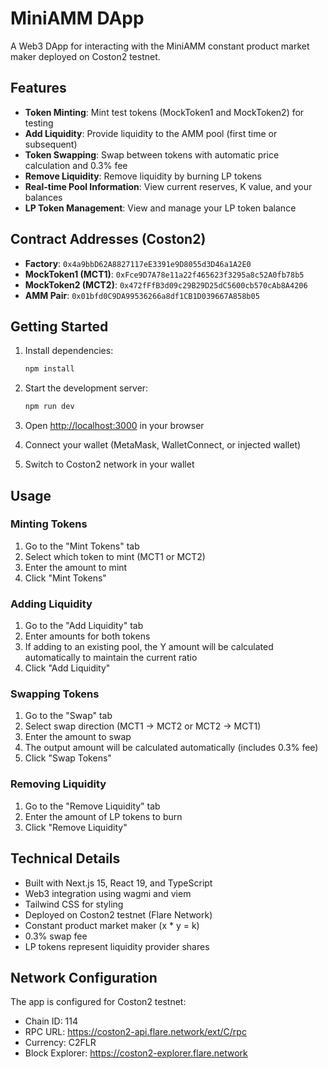 # MiniAMM DApp

A Web3 DApp for interacting with the MiniAMM constant product market maker deployed on Coston2 testnet.

## Features

- **Token Minting**: Mint test tokens (MockToken1 and MockToken2) for testing
- **Add Liquidity**: Provide liquidity to the AMM pool (first time or subsequent)
- **Token Swapping**: Swap between tokens with automatic price calculation and 0.3% fee
- **Remove Liquidity**: Remove liquidity by burning LP tokens
- **Real-time Pool Information**: View current reserves, K value, and your balances
- **LP Token Management**: View and manage your LP token balance

## Contract Addresses (Coston2)

- **Factory**: `0x4a9bbD62A8827117eE3391e9D8055d3D46a1A2E0`
- **MockToken1 (MCT1)**: `0xFce9D7A78e11a22f465623f3295a8c52A0fb78b5`
- **MockToken2 (MCT2)**: `0x472fFfB3d09c29B29D25dC5600cb570cAb8A4206`
- **AMM Pair**: `0x01bfd0C9DA99536266a8df1CB1D039667A858b05`

## Getting Started

1. Install dependencies:

   ```bash
   npm install
   ```

2. Start the development server:

   ```bash
   npm run dev
   ```

3. Open [http://localhost:3000](http://localhost:3000) in your browser

4. Connect your wallet (MetaMask, WalletConnect, or injected wallet)

5. Switch to Coston2 network in your wallet

## Usage

### Minting Tokens

1. Go to the "Mint Tokens" tab
2. Select which token to mint (MCT1 or MCT2)
3. Enter the amount to mint
4. Click "Mint Tokens"

### Adding Liquidity

1. Go to the "Add Liquidity" tab
2. Enter amounts for both tokens
3. If adding to an existing pool, the Y amount will be calculated automatically to maintain the current ratio
4. Click "Add Liquidity"

### Swapping Tokens

1. Go to the "Swap" tab
2. Select swap direction (MCT1 → MCT2 or MCT2 → MCT1)
3. Enter the amount to swap
4. The output amount will be calculated automatically (includes 0.3% fee)
5. Click "Swap Tokens"

### Removing Liquidity

1. Go to the "Remove Liquidity" tab
2. Enter the amount of LP tokens to burn
3. Click "Remove Liquidity"

## Technical Details

- Built with Next.js 15, React 19, and TypeScript
- Web3 integration using wagmi and viem
- Tailwind CSS for styling
- Deployed on Coston2 testnet (Flare Network)
- Constant product market maker (x \* y = k)
- 0.3% swap fee
- LP tokens represent liquidity provider shares

## Network Configuration

The app is configured for Coston2 testnet:

- Chain ID: 114
- RPC URL: https://coston2-api.flare.network/ext/C/rpc
- Currency: C2FLR
- Block Explorer: https://coston2-explorer.flare.network
